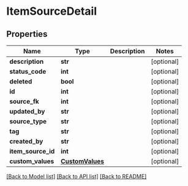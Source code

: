 # ItemSourceDetail

## Properties
Name | Type | Description | Notes
------------ | ------------- | ------------- | -------------
**description** | **str** |  | [optional] 
**status_code** | **int** |  | [optional] 
**deleted** | **bool** |  | [optional] 
**id** | **int** |  | [optional] 
**source_fk** | **int** |  | [optional] 
**updated_by** | **str** |  | [optional] 
**source_type** | **str** |  | [optional] 
**tag** | **str** |  | [optional] 
**created_by** | **str** |  | [optional] 
**item_source_id** | **int** |  | [optional] 
**custom_values** | [**CustomValues**](CustomValues.md) |  | [optional] 

[[Back to Model list]](../README.md#documentation-for-models) [[Back to API list]](../README.md#documentation-for-api-endpoints) [[Back to README]](../README.md)

